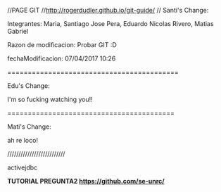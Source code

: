 //PAGE GIT
//http://rogerdudler.github.io/git-guide/
//
Santi's Change:

Integrantes: Maria, Santiago Jose
			 Pera, Eduardo Nicolas
			 Rivero, Matias Gabriel
			 
Razon de modificacion: Probar GIT :D

fechaModificacion: 07/04/2017 10:26

==========================================
 
Edu's Change:

I'm so fucking watching you!!

=========================================
 
Mati's Change:

ah re loco!


//////////////////////////

activejdbc

**TUTORIAL PREGUNTA2 https://github.com/se-unrc/**